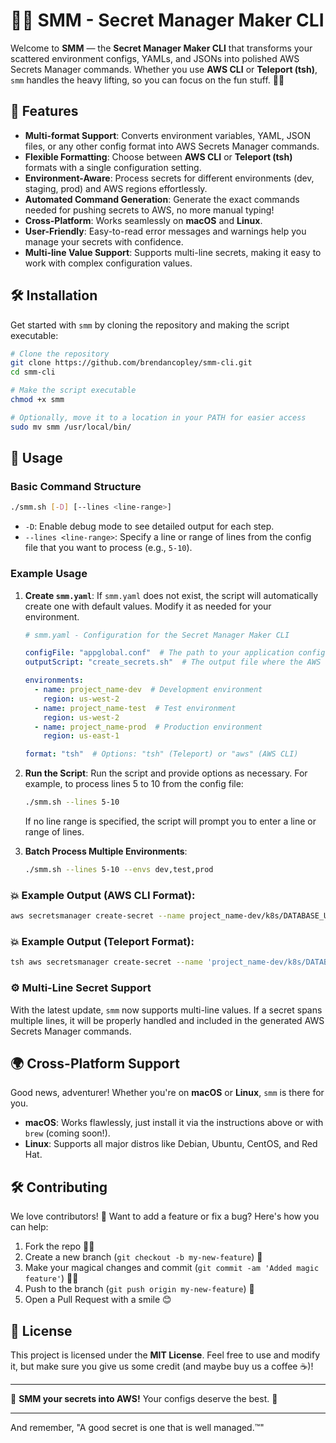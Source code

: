 # 🧙‍♂️ SMM - Secret Manager Maker CLI

Welcome to **SMM** — the **Secret Manager Maker CLI** that transforms your scattered environment configs, YAMLs, and JSONs into polished AWS Secrets Manager commands. Whether you use **AWS CLI** or **Teleport (tsh)**, `smm` handles the heavy lifting, so you can focus on the fun stuff. 🎩✨

## 🚀 Features

- **Multi-format Support**: Converts environment variables, YAML, JSON files, or any other config format into AWS Secrets Manager commands.
- **Flexible Formatting**: Choose between **AWS CLI** or **Teleport (tsh)** formats with a single configuration setting.
- **Environment-Aware**: Process secrets for different environments (dev, staging, prod) and AWS regions effortlessly.
- **Automated Command Generation**: Generate the exact commands needed for pushing secrets to AWS, no more manual typing!
- **Cross-Platform**: Works seamlessly on **macOS** and **Linux**.
- **User-Friendly**: Easy-to-read error messages and warnings help you manage your secrets with confidence.
- **Multi-line Value Support**: Supports multi-line secrets, making it easy to work with complex configuration values.

## 🛠 Installation

Get started with `smm` by cloning the repository and making the script executable:

```bash
# Clone the repository
git clone https://github.com/brendancopley/smm-cli.git
cd smm-cli

# Make the script executable
chmod +x smm

# Optionally, move it to a location in your PATH for easier access
sudo mv smm /usr/local/bin/
```

## 📖 Usage

### Basic Command Structure

```bash
./smm.sh [-D] [--lines <line-range>]
```

- `-D`: Enable debug mode to see detailed output for each step.
- `--lines <line-range>`: Specify a line or range of lines from the config file that you want to process (e.g., `5-10`).

### Example Usage

1. **Create `smm.yaml`**: If `smm.yaml` does not exist, the script will automatically create one with default values. Modify it as needed for your environment.

   ```yaml
   # smm.yaml - Configuration for the Secret Manager Maker CLI

   configFile: "appglobal.conf"  # The path to your application config file
   outputScript: "create_secrets.sh"  # The output file where the AWS CLI/Teleport commands will be written

   environments:
     - name: project_name-dev  # Development environment
       region: us-west-2
     - name: project_name-test  # Test environment
       region: us-west-2
     - name: project_name-prod  # Production environment
       region: us-east-1

   format: "tsh"  # Options: "tsh" (Teleport) or "aws" (AWS CLI)
   ```

2. **Run the Script**: Run the script and provide options as necessary. For example, to process lines 5 to 10 from the config file:

   ```bash
   ./smm.sh --lines 5-10
   ```

   If no line range is specified, the script will prompt you to enter a line or range of lines.

3. **Batch Process Multiple Environments**:

   ```bash
   ./smm.sh --lines 5-10 --envs dev,test,prod
   ```

### 💥 Example Output (AWS CLI Format):

```bash
aws secretsmanager create-secret --name project_name-dev/k8s/DATABASE_URL --description "Auto-created secret via smm" --secret-string "jdbc://dev-db" --region us-west-2
```

### 💥 Example Output (Teleport Format):

```bash
tsh aws secretsmanager create-secret --name 'project_name-dev/k8s/DATABASE_URL' --secret-string "jdbc://dev-db" --region us-west-2
```

### ⚙️ Multi-Line Secret Support

With the latest update, `smm` now supports multi-line values. If a secret spans multiple lines, it will be properly handled and included in the generated AWS Secrets Manager commands.

## 🌍 Cross-Platform Support

Good news, adventurer! Whether you're on **macOS** or **Linux**, `smm` is there for you.

- **macOS**: Works flawlessly, just install it via the instructions above or with `brew` (coming soon!).
- **Linux**: Supports all major distros like Debian, Ubuntu, CentOS, and Red Hat.

## 🛠 Contributing

We love contributors! 💖 Want to add a feature or fix a bug? Here's how you can help:

1. Fork the repo 🏴‍☠️
2. Create a new branch (`git checkout -b my-new-feature`) 🌿
3. Make your magical changes and commit (`git commit -am 'Added magic feature'`) 🧙‍♂️
4. Push to the branch (`git push origin my-new-feature`) 🚀
5. Open a Pull Request with a smile 😊

## 📝 License

This project is licensed under the **MIT License**. Feel free to use and modify it, but make sure you give us some credit (and maybe buy us a coffee ☕)!

---

🎩 **SMM your secrets into AWS!** Your configs deserve the best. 💼

---

And remember, "A good secret is one that is well managed.™"

